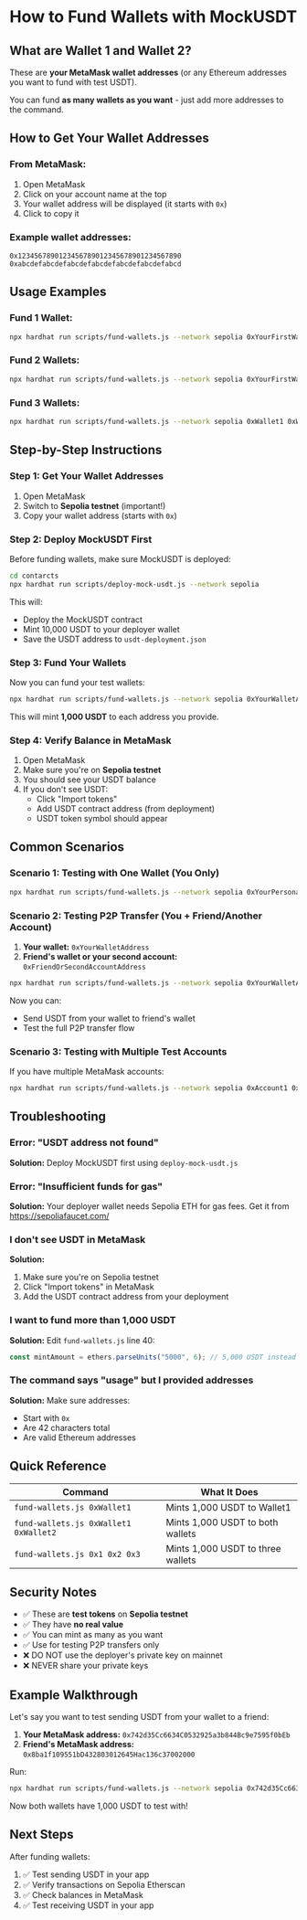 # How to Fund Wallets with MockUSDT

## What are Wallet 1 and Wallet 2?

These are **your MetaMask wallet addresses** (or any Ethereum addresses you want to fund with test USDT).

You can fund **as many wallets as you want** - just add more addresses to the command.

## How to Get Your Wallet Addresses

### From MetaMask:
1. Open MetaMask
2. Click on your account name at the top
3. Your wallet address will be displayed (it starts with `0x`)
4. Click to copy it

### Example wallet addresses:
```
0x1234567890123456789012345678901234567890
0xabcdefabcdefabcdefabcdefabcdefabcdefabcd
```

## Usage Examples

### Fund 1 Wallet:
```bash
npx hardhat run scripts/fund-wallets.js --network sepolia 0xYourFirstWalletAddress
```

### Fund 2 Wallets:
```bash
npx hardhat run scripts/fund-wallets.js --network sepolia 0xYourFirstWalletAddress 0xYourSecondWalletAddress
```

### Fund 3 Wallets:
```bash
npx hardhat run scripts/fund-wallets.js --network sepolia 0xWallet1 0xWallet2 0xWallet3
```

## Step-by-Step Instructions

### Step 1: Get Your Wallet Addresses
1. Open MetaMask
2. Switch to **Sepolia testnet** (important!)
3. Copy your wallet address (starts with `0x`)

### Step 2: Deploy MockUSDT First
Before funding wallets, make sure MockUSDT is deployed:
```bash
cd contarcts
npx hardhat run scripts/deploy-mock-usdt.js --network sepolia
```

This will:
- Deploy the MockUSDT contract
- Mint 10,000 USDT to your deployer wallet
- Save the USDT address to `usdt-deployment.json`

### Step 3: Fund Your Wallets
Now you can fund your test wallets:
```bash
npx hardhat run scripts/fund-wallets.js --network sepolia 0xYourWalletAddress
```

This will mint **1,000 USDT** to each address you provide.

### Step 4: Verify Balance in MetaMask
1. Open MetaMask
2. Make sure you're on **Sepolia testnet**
3. You should see your USDT balance
4. If you don't see USDT:
   - Click "Import tokens"
   - Add USDT contract address (from deployment)
   - USDT token symbol should appear

## Common Scenarios

### Scenario 1: Testing with One Wallet (You Only)
```bash
npx hardhat run scripts/fund-wallets.js --network sepolia 0xYourPersonalWallet
```

### Scenario 2: Testing P2P Transfer (You + Friend/Another Account)
1. **Your wallet:** `0xYourWalletAddress`
2. **Friend's wallet or your second account:** `0xFriendOrSecondAccountAddress`

```bash
npx hardhat run scripts/fund-wallets.js --network sepolia 0xYourWalletAddress 0xFriendOrSecondAccountAddress
```

Now you can:
- Send USDT from your wallet to friend's wallet
- Test the full P2P transfer flow

### Scenario 3: Testing with Multiple Test Accounts
If you have multiple MetaMask accounts:
```bash
npx hardhat run scripts/fund-wallets.js --network sepolia 0xAccount1 0xAccount2 0xAccount3
```

## Troubleshooting

### Error: "USDT address not found"
**Solution:** Deploy MockUSDT first using `deploy-mock-usdt.js`

### Error: "Insufficient funds for gas"
**Solution:** Your deployer wallet needs Sepolia ETH for gas fees. Get it from https://sepoliafaucet.com/

### I don't see USDT in MetaMask
**Solution:** 
1. Make sure you're on Sepolia testnet
2. Click "Import tokens" in MetaMask
3. Add the USDT contract address from your deployment

### I want to fund more than 1,000 USDT
**Solution:** Edit `fund-wallets.js` line 40:
```javascript
const mintAmount = ethers.parseUnits("5000", 6); // 5,000 USDT instead
```

### The command says "usage" but I provided addresses
**Solution:** Make sure addresses:
- Start with `0x`
- Are 42 characters total
- Are valid Ethereum addresses

## Quick Reference

| Command | What It Does |
|---------|--------------|
| `fund-wallets.js 0xWallet1` | Mints 1,000 USDT to Wallet1 |
| `fund-wallets.js 0xWallet1 0xWallet2` | Mints 1,000 USDT to both wallets |
| `fund-wallets.js 0x1 0x2 0x3` | Mints 1,000 USDT to three wallets |

## Security Notes

- ✅ These are **test tokens** on **Sepolia testnet**
- ✅ They have **no real value**
- ✅ You can mint as many as you want
- ✅ Use for testing P2P transfers only
- ❌ DO NOT use the deployer's private key on mainnet
- ❌ NEVER share your private keys

## Example Walkthrough

Let's say you want to test sending USDT from your wallet to a friend:

1. **Your MetaMask address:** `0x742d35Cc6634C0532925a3b844Bc9e7595f0bEb`
2. **Friend's MetaMask address:** `0x8ba1f109551bD432803012645Hac136c37002000`

Run:
```bash
npx hardhat run scripts/fund-wallets.js --network sepolia 0x742d35Cc6634C0532925a3b844Bc9e7595f0bEb 0x8ba1f109551bD432803012645Hac136c37002000
```

Now both wallets have 1,000 USDT to test with!

## Next Steps

After funding wallets:
1. ✅ Test sending USDT in your app
2. ✅ Verify transactions on Sepolia Etherscan
3. ✅ Check balances in MetaMask
4. ✅ Test receiving USDT in your app

